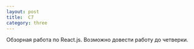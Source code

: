 ```yaml
---
layout: post
title:  C7
category: three
---
```

Обзорная работа по React.js. Возможно довести работу до четверки.